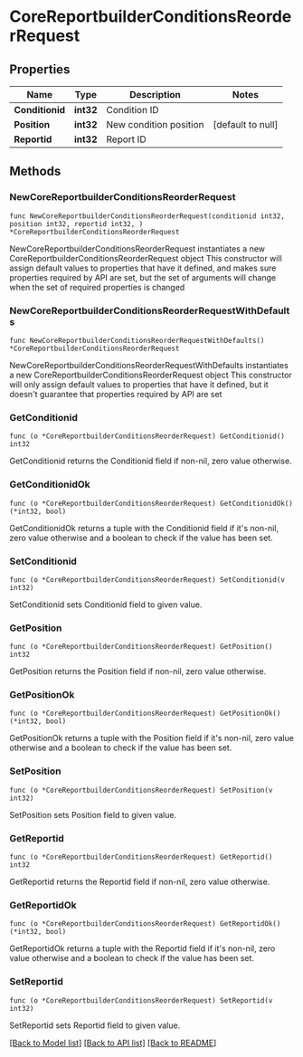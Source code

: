 # CoreReportbuilderConditionsReorderRequest

## Properties

Name | Type | Description | Notes
------------ | ------------- | ------------- | -------------
**Conditionid** | **int32** | Condition ID | 
**Position** | **int32** | New condition position | [default to null]
**Reportid** | **int32** | Report ID | 

## Methods

### NewCoreReportbuilderConditionsReorderRequest

`func NewCoreReportbuilderConditionsReorderRequest(conditionid int32, position int32, reportid int32, ) *CoreReportbuilderConditionsReorderRequest`

NewCoreReportbuilderConditionsReorderRequest instantiates a new CoreReportbuilderConditionsReorderRequest object
This constructor will assign default values to properties that have it defined,
and makes sure properties required by API are set, but the set of arguments
will change when the set of required properties is changed

### NewCoreReportbuilderConditionsReorderRequestWithDefaults

`func NewCoreReportbuilderConditionsReorderRequestWithDefaults() *CoreReportbuilderConditionsReorderRequest`

NewCoreReportbuilderConditionsReorderRequestWithDefaults instantiates a new CoreReportbuilderConditionsReorderRequest object
This constructor will only assign default values to properties that have it defined,
but it doesn't guarantee that properties required by API are set

### GetConditionid

`func (o *CoreReportbuilderConditionsReorderRequest) GetConditionid() int32`

GetConditionid returns the Conditionid field if non-nil, zero value otherwise.

### GetConditionidOk

`func (o *CoreReportbuilderConditionsReorderRequest) GetConditionidOk() (*int32, bool)`

GetConditionidOk returns a tuple with the Conditionid field if it's non-nil, zero value otherwise
and a boolean to check if the value has been set.

### SetConditionid

`func (o *CoreReportbuilderConditionsReorderRequest) SetConditionid(v int32)`

SetConditionid sets Conditionid field to given value.


### GetPosition

`func (o *CoreReportbuilderConditionsReorderRequest) GetPosition() int32`

GetPosition returns the Position field if non-nil, zero value otherwise.

### GetPositionOk

`func (o *CoreReportbuilderConditionsReorderRequest) GetPositionOk() (*int32, bool)`

GetPositionOk returns a tuple with the Position field if it's non-nil, zero value otherwise
and a boolean to check if the value has been set.

### SetPosition

`func (o *CoreReportbuilderConditionsReorderRequest) SetPosition(v int32)`

SetPosition sets Position field to given value.


### GetReportid

`func (o *CoreReportbuilderConditionsReorderRequest) GetReportid() int32`

GetReportid returns the Reportid field if non-nil, zero value otherwise.

### GetReportidOk

`func (o *CoreReportbuilderConditionsReorderRequest) GetReportidOk() (*int32, bool)`

GetReportidOk returns a tuple with the Reportid field if it's non-nil, zero value otherwise
and a boolean to check if the value has been set.

### SetReportid

`func (o *CoreReportbuilderConditionsReorderRequest) SetReportid(v int32)`

SetReportid sets Reportid field to given value.



[[Back to Model list]](../README.md#documentation-for-models) [[Back to API list]](../README.md#documentation-for-api-endpoints) [[Back to README]](../README.md)


